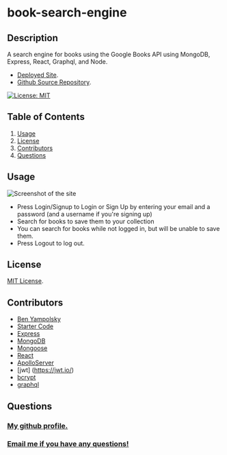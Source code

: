 # book-search-engine

## Description
A search engine for books using the Google Books API using MongoDB, Express, React, Graphql, and Node.

* [Deployed Site](https://floating-brushlands-77920.herokuapp.com/).
* [Github Source Repository](https://github.com/byampols/book-search-engine).

[![License: MIT](https://img.shields.io/badge/License-MIT-yellow.svg)](https://opensource.org/licenses/MIT)

## Table of Contents
1. [Usage](#usage)
2. [License](#license)
3. [Contributors](#contributors)
4. [Questions](#questions)

## Usage

![Screenshot of the site](./screenshot.png)

* Press Login/Signup to Login or Sign Up by entering your email and a password (and a username if you're signing up)
* Search for books to save them to your collection
* You can search for books while not logged in, but will be unable to save them.
* Press Logout to log out.


## License

[MIT License](https://opensource.org/licenses/MIT).

## Contributors
* [Ben Yampolsky](github.com/byampols)
* [Starter Code](https://github.com/coding-boot-camp/solid-broccoli)
* [Express](https://expressjs.com/)
* [MongoDB](https://www.mongodb.com/)
* [Mongoose](https://mongoosejs.com/docs/)
* [React](https://reactjs.org/)
* [ApolloServer](https://www.apollographql.com/)
* [jwt] (https://jwt.io/)
* [bcrypt](https://www.npmjs.com/package/bcrypt)
* [graphql](https://graphql.org/)

## Questions
### [My github profile.](https://github.com/byampols)
### [Email me if you have any questions!](byampols@alumni.cmu.edu)